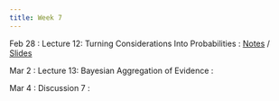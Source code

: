 ```yaml
---
title: Week 7
---
```


Feb 28
: Lecture 12: Turning Considerations Into Probabilities
    : [Notes](/lectures/lec12-considerations-probabilities) / [Slides](https://docs.google.com/presentation/d/1FBZqBkX54eV86_BR1Mpk7MSO0COKK-ssmT083grTWnA/edit?usp=sharing)

Mar 2
: Lecture 13: Bayesian Aggregation of Evidence
    :   

Mar 4
: Discussion 7
    :   
